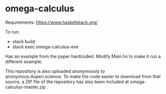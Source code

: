 # omega-calculus

Requirements: https://www.haskellstack.org/

To run:
  * stack build
  * stack exec omega-calculus-exe


Has an example from the paper hardcoded. Modify Main.hs to make it run a different example.

This repository is also uploaded anonymously to anonymous.4open.science. To make the code easier to download from that source, a ZIP file of the repository has also been included at omega-calculus-master.zip .
